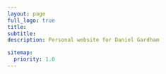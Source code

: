 ```yaml
---
layout: page
full_logo: true
title: 
subtitle: 
description: Personal website for Daniel Gardham

sitemap:
  priority: 1.0
---
```


<head>
    <style>
    {
        box-sizing: border-box;
    }
    /* Set additional styling options for the columns*/
    .column1 {
    float: left;
    width: 70%;
    margin: auto;
    }
    .column2 {
    float: left;
    width: 25%;
    margin: auto;
    }

    .space {
    float: left;
    width: 5%;
    margin: auto;
    }

    .row:after {
    content: "";
    display: table;
    clear: both;
    }
    </style>
 </head>
<section>
<div class="row">
       <div class="column1" style="background-color:#ffffff">
       <p>I am an Early Career Fellow (lecturer-ish) in the Surrey Centre for Cyber Security at the University of Surrey, UK. I am most interested in protocol design and provable security, with a particular emphasis on privacy-preserving cryptrography and authentication.
<br>
       <p>Before this I was a postdoctoral researcher in the Information Security Group at Royal Holloway, University of London. I obtained my PhD from the University of Surrey in 2021 under the supervision of <a href="http://www.manulis.eu">Mark Manulis</a>. My thesis aimed to develop functionality of attribute-based signatures in both classical and post-quantum settings. I have also completed an MMath at the University of Bath with focus on algebra, analysis and probability. 
<br>
<h3>Publications:</h3>
For an up to date list of publications, please see either my <a href="https://dblp.org/pid/222/6614.html">dblp</a> entry or my <a href="https://scholar.google.co.uk/citations?user=3BhQZ0kAAAAJ&hl=en">google scholar</a> page.

<h3>Research Interests:</h3>
<ul>
  <li>Privacy-Preserving Cryptography</li>
  <li>Provable Security</li>
  <li>Lattice-based Cryptography</li>
</ul>
</p>
       </div>
 <div class="space" style="background-color:#ffffff;">
</div>
       <div class="column2" style="background-color:#ffffff;">
       <p><strong><img src="assets/img/Profile_Close.jpg" alt="Profile" width="100%" />&nbsp;</strong></p>
<br>
<h3>Contact:</h3>
I am most easily reached via email at the following address: firstname.surname@surrey.ac.uk.
       </div>
</div>
</section>



<!--
<br>
-->

